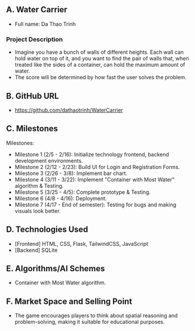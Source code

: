 ## A. Water Carrier

* Full name: Da Thao Trinh

### Project Description

* Imagine you have a bunch of walls of different heights. Each wall can hold water on top of it, and you want to find the pair of walls that, when treated like the sides of a container, can hold the maximum amount of water.
* The score will be determined by how fast the user solves the problem.

## B. GitHub URL
* https://github.com/dathaotrinh/WaterCarrier

## C. Milestones
Milestones: 
* Milestone 1 (2/5 - 2/16): Initialize technology frontend, backend development environments.
* Milestone 2 (2/12 - 2/23): Build UI for Login and Registration Forms.
* Milestone 3 (2/26 - 3/8): Implement bar chart.
* Milestone 4 (3/11 - 3/22): Implement "Container with Most Water" algorithm & Testing. 
* Milestone 5 (3/25 - 4/5): Complete prototype & Testing.
* Milestone 6 (4/8 - 4/16): Deployment.
* Milestone 7 (4/17 - End of semester): Testing for bugs and making visuals look better.

## D. Technologies Used
  * [Frontend] HTML, CSS, Flask, TailwindCSS, JavaScript
  * [Backend] SQLite

## E. Algorithms/AI Schemes
* Container with Most Water algorithm.

## F. Market Space and Selling Point 
* The game encourages players to think about spatial reasoning and problem-solving, making it suitable for educational purposes.
